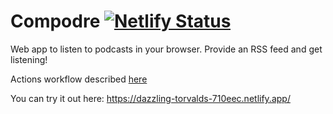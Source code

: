 # Compodre [![Netlify Status](https://api.netlify.com/api/v1/badges/d56d846e-9b7c-440b-9d98-d29175a7dda4/deploy-status)](https://app.netlify.com/sites/dazzling-torvalds-710eec/deploys)
Web app to listen to podcasts in your browser. Provide an RSS feed and get listening!

Actions workflow described [here](.github/workflows/deploy.yml)

You can try it out here: https://dazzling-torvalds-710eec.netlify.app/
